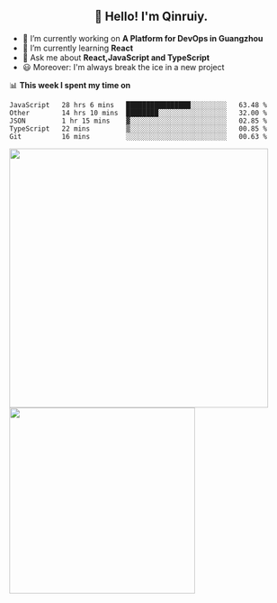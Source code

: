 <h2 align="center">👋 Hello! I'm Qinruiy.</h2>


- 🔭 I’m currently working on **A Platform for DevOps in Guangzhou**
- 🌱 I’m currently learning **React**
- 💬 Ask me about **React,JavaScript and TypeScript**
- 😃 Moreover: I'm always break the ice in a new project

📊 **This week I spent my time on**

<!--START_SECTION:waka-->
```text
JavaScript   28 hrs 6 mins   ████████████████░░░░░░░░░   63.48 % 
Other        14 hrs 10 mins  ████████░░░░░░░░░░░░░░░░░   32.00 % 
JSON         1 hr 15 mins    ▓░░░░░░░░░░░░░░░░░░░░░░░░   02.85 % 
TypeScript   22 mins         ▒░░░░░░░░░░░░░░░░░░░░░░░░   00.85 % 
Git          16 mins         ░░░░░░░░░░░░░░░░░░░░░░░░░   00.63 % 
```
<!--END_SECTION:waka-->

<p>
<img align="left" width="460" src="https://github-readme-stats.vercel.app/api?username=Qinruiy&custom_title=Qrinruiy's Github Stats&theme=graywhite&hide_border=true"/> <img align="left" width="330" src="https://github-readme-stats.vercel.app/api/top-langs/?username=Qinruiy&layout=compact&theme=graywhite&hide_border=true"/>
</p>
